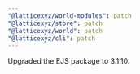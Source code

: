```yaml
---
"@latticexyz/world-modules": patch
"@latticexyz/store": patch
"@latticexyz/world": patch
"@latticexyz/cli": patch
---
```


Upgraded the EJS package to 3.1.10.
